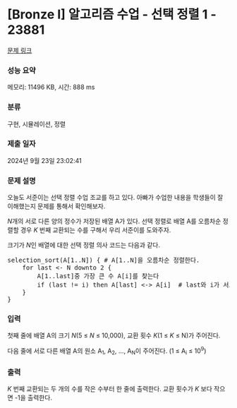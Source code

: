 # [Bronze I] 알고리즘 수업 - 선택 정렬 1 - 23881 

[문제 링크](https://www.acmicpc.net/problem/23881) 

### 성능 요약

메모리: 11496 KB, 시간: 888 ms

### 분류

구현, 시뮬레이션, 정렬

### 제출 일자

2024년 9월 23일 23:02:41

### 문제 설명

<p>오늘도 서준이는 선택 정렬 수업 조교를 하고 있다. 아빠가 수업한 내용을 학생들이 잘 이해했는지 문제를 통해서 확인해보자.</p>

<p><em>N</em>개의 서로 다른 양의 정수가 저장된 배열 A가 있다. 선택 정렬로 배열 A를 오름차순 정렬할 경우 <em>K </em>번째 교환되는 수를 구해서 우리 서준이를 도와주자.</p>

<p>크기가 <em>N</em>인 배열에 대한 선택 정렬 의사 코드는 다음과 같다.</p>

<pre>selection_sort(A[1..N]) { # A[1..N]을 오름차순 정렬한다.
    for last <- N downto 2 {
        A[1..last]중 가장 큰 수 A[i]를 찾는다
        if (last != i) then A[last] <-> A[i]  # last와 i가 서로 다르면 A[last]와 A[i]를 교환
    }
}</pre>

### 입력 

 <p>첫째 줄에 배열 A의 크기 <em>N</em>(5 ≤ <em>N</em> ≤ 10,000), 교환 횟수 <em>K</em>(1 ≤ <em>K</em> ≤ N)가 주어진다.</p>

<p>다음 줄에 서로 다른 배열 A의 원소 A<sub>1</sub>, A<sub>2</sub>, ..., A<sub>N</sub>이 주어진다. (1 ≤ A<sub>i</sub> ≤ 10<sup>9</sup>)</p>

### 출력 

 <p><em>K </em>번째 교환되는 두 개의 수를 작은 수부터 한 줄에 출력한다. 교환 횟수가 <em>K </em>보다 작으면 -1을 출력한다.</p>

